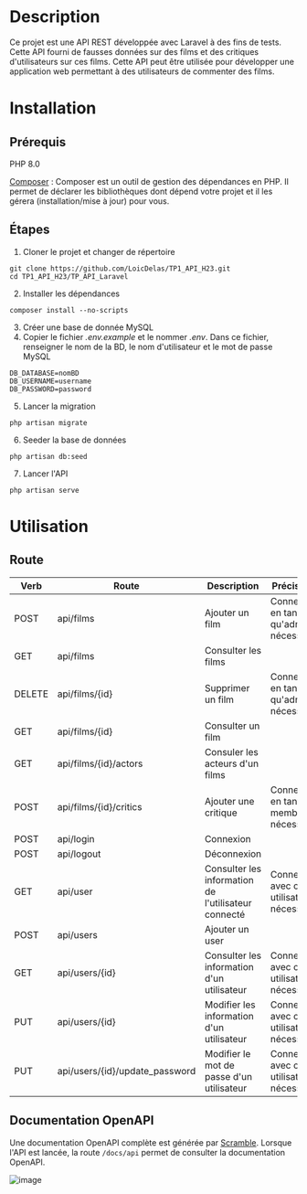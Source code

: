 # Description
Ce projet est une API REST développée avec Laravel à des fins de tests. Cette API fourni de fausses données sur des films et des critiques d'utilisateurs sur ces films. Cette API peut être utilisée pour développer une application web permettant à des utilisateurs de commenter des films.

# Installation
## Prérequis
PHP 8.0

[Composer](https://getcomposer.org/doc/00-intro.md) : Composer est un outil de gestion des dépendances en PHP. Il permet de déclarer les bibliothèques dont dépend votre projet et il les gérera (installation/mise à jour) pour vous.

## Étapes

1. Cloner le projet et changer de répertoire
```
git clone https://github.com/LoicDelas/TP1_API_H23.git
cd TP1_API_H23/TP_API_Laravel
```

2. Installer les dépendances
```
composer install --no-scripts
```

3. Créer une base de donnée MySQL
4. Copier le fichier *.env.example* et le nommer *.env*. Dans ce fichier, renseigner le nom de la BD, le nom d'utilisateur et le mot de passe MySQL
```
DB_DATABASE=nomBD
DB_USERNAME=username
DB_PASSWORD=password
```
5. Lancer la migration
```
php artisan migrate
```
6. Seeder la base de données
```
php artisan db:seed
```
7. Lancer l'API
```
php artisan serve
```

# Utilisation

## Route
| Verb   | Route                                   | Description                                                    | Précisions                                 |
|--------|-----------------------------------------|----------------------------------------------------------------|--------------------------------------------|
| POST   | api/films                               | Ajouter un film                                                | Connexion en tant qu'admin nécessaire      |
| GET    | api/films                               | Consulter les films                                            |                                            |
| DELETE | api/films/{id}                          | Supprimer un film                                              | Connexion en tant qu'admin nécessaire      |
| GET    | api/films/{id}                          | Consulter un film                                              |                                            |
| GET    | api/films/{id}/actors                   | Consuler les acteurs d'un films                                |                                            |
| POST   | api/films/{id}/critics                  | Ajouter une critique                                           | Connexion en tant que membre nécessaire    |
| POST   | api/login                               | Connexion                                                      |                                            |
| POST   | api/logout                              | Déconnexion                                                    |                                            |
| GET    | api/user                                | Consulter les information de l'utilisateur connecté            | Connexion avec cet utilisateur nécessaire  |
| POST   | api/users                               | Ajouter un user                                                |                                            |
| GET    | api/users/{id}                          | Consulter les information d'un utilisateur                     | Connexion avec cet utilisateur nécessaire  |
| PUT    | api/users/{id}                          | Modifier les information d'un utilisateur                      | Connexion avec cet utilisateur nécessaire  |
| PUT    | api/users/{id}/update_password          | Modifier le mot de passe d'un utilisateur                      | Connection avec cet utilisateur nécessaire |

## Documentation OpenAPI
Une documentation OpenAPI complète est générée par [Scramble](https://scramble.dedoc.co/).
Lorsque l'API est lancée, la route `/docs/api` permet de consulter la documentation OpenAPI.

![image](https://github.com/LoicDelas/TP1_API_H23/assets/97980855/ed15d2ee-395b-4de9-9e92-cd96c1593f37)

